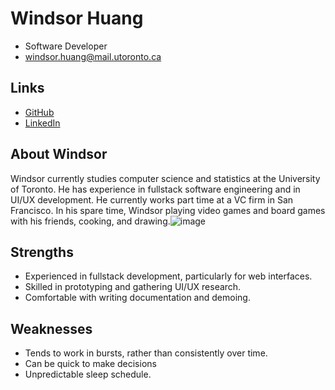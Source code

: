 # Windsor Huang

- Software Developer
- windsor.huang@mail.utoronto.ca

## Links

- [GitHub](https://github.com/Windosaurus)
- [LinkedIn](https://www.linkedin.com/in/windsorhuang/)

## About Windsor

Windsor currently studies computer science and statistics at the University of Toronto. He has experience in fullstack software engineering and in UI/UX development. He currently works part time at a VC firm in San Francisco.  In his spare time, Windsor playing video games and board games with his friends, cooking, and drawing.![image](https://user-images.githubusercontent.com/42529415/150242933-0e019186-054e-4e18-a59a-199d2016c0d3.png)

## Strengths

- Experienced in fullstack development, particularly for web interfaces.
- Skilled in prototyping and gathering UI/UX research.
- Comfortable with writing documentation and demoing.    

## Weaknesses

- Tends to work in bursts, rather than consistently over time.
- Can be quick to make decisions 
- Unpredictable sleep schedule.
